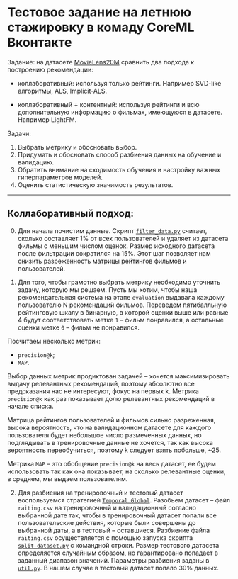 # Тестовое задание на летнюю стажировку в комаду CoreML Вконтакте


Задание: на датасете [MovieLens20M](https://www.kaggle.com/grouplens/movielens-20m-dataset/code)
сравнить два подхода к построению рекомендации:

- коллаборативный: используя только рейтинги. Например SVD-like алгоритмы, ALS, Implicit-ALS.

- коллаборативный + контентный: используя рейтинги и всю дополнительную информацию о фильмах, имеющуюся в датасете. Например LightFM.

Задачи:
1. Выбрать метрику и обосновать выбор.
2. Придумать и обосновать способ разбиения данных на обучение и валидацию.
3. Обратить внимание на сходимость обучения и настройку важных гиперпараметров моделей.
4. Оценить статистическую значимость результатов.

___

## Коллаборативный подход:
0. Для начала почистим данные. Скрипт [`filter_data.py`](src/preprocessing/filter_data.py)
   считает, сколько составляет 1% от всех пользователей и удаляет из датасета
   фильмы с меньшим числом оценок. Размер исходного датасета после фильтрации сократился на 15%. 
   Этот шаг позволяет нам снизить разреженность матрицы рейтингов фильмов и пользователей. 
   

1. Для того, чтобы грамотно выбрать метрику необходимо уточнить задачу, которую мы решаем. 
   Пусть мы хотим, чтобы наша рекомендательная система на этапе `evaluation` выдавала каждому пользователю N рекомендаций фильмов. 
   Переведем пятибалльную рейтинговую шкалу в бинарную, в которой оценки выше или равные 4 будут соответствовать метке `1` – фильм понравился, 
   а остальные оценки метке `0` – фильм не понравился. 
   
Посчитаем несколько метрик:
      
   - `precision@k`;
   - `MAP`.

   Выбор данных метрик продиктован задачей – хочется максимизировать 
   выдачу релевантных рекомендаций, поэтому абсолютно все
   предсказания нас не интересуют, фокус на первых k. 
   Метрика `precision@k` как раз показывает долю релевантных рекомендаций в начале списка. 
   

   Матрица рейтингов пользователей и фильмов сильно разреженная, 
   высока вероятность, что на валидационном датасете для каждого пользователя будет небольшое
   число размеченных данных, но подглядывать в тренировочные данные не хочется, 
   так как высока вероятность переобучиться, поэтому k следует взять побольше, ~25.

   Метрика `MAP` – это обобщение `precision@k` на весь датасет, ее будем использовать так как она показывает, на сколько релевантные оценки,
   в среднем, мы выдаем пользователям. 

2. Для разбиения на тренировочный и тестовый датасет воспользуемся стратегией [`Temporal Global`](https://arxiv.org/pdf/2007.13237.pdf).
   Разобьем датасет – файл `raiting.csv` на тренировочный и валидационный согласно выбранной дате так, чтобы в тренировочный датасет попали все
   пользовательские действия, которые были совершены до выбранной даты, а в тестовый – оставшиеся.
   Разбиение файла `raiting.csv` осуществляется с помощью запуска скрипта [`split_dataset.py`](src/preprocessing/split_dataset.py)
   с командной строки. 
   Размер тестового датасета определяется случайным образом, но гарантировано попадает в заданный диапазон значений.
   Параметры разбиения заданы в [`util.py`](src/common/util.py). В нашем случае в тестовый датасет попало 30% данных.

